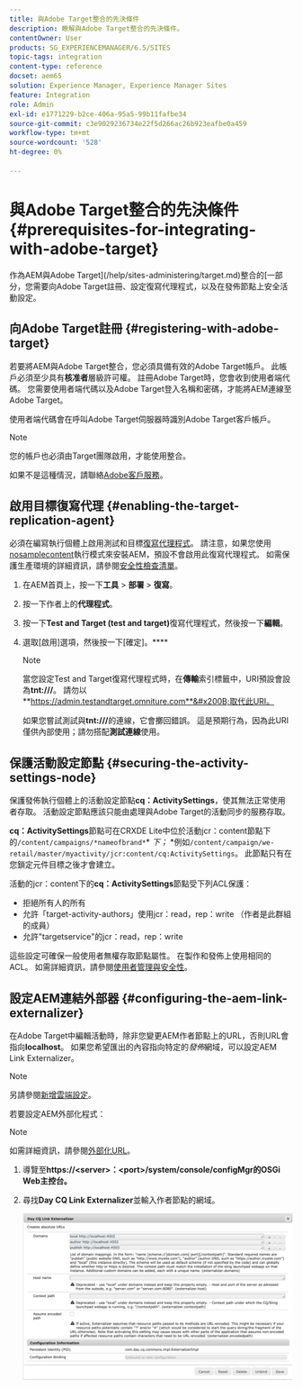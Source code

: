 ```yaml
---
title: 與Adobe Target整合的先決條件
description: 瞭解與Adobe Target整合的先決條件。
contentOwner: User
products: SG_EXPERIENCEMANAGER/6.5/SITES
topic-tags: integration
content-type: reference
docset: aem65
solution: Experience Manager, Experience Manager Sites
feature: Integration
role: Admin
exl-id: e1771229-b2ce-406a-95a5-99b11fafbe34
source-git-commit: c3e9029236734e22f5d266ac26b923eafbe0a459
workflow-type: tm+mt
source-wordcount: '528'
ht-degree: 0%

---
```


# 與Adobe Target整合的先決條件{#prerequisites-for-integrating-with-adobe-target}

作為AEM與Adobe Target](/help/sites-administering/target.md)整合的[一部分，您需要向Adobe Target註冊、設定復寫代理程式，以及在發佈節點上安全活動設定。

## 向Adobe Target註冊 {#registering-with-adobe-target}

若要將AEM與Adobe Target整合，您必須具備有效的Adobe Target帳戶。 此帳戶必須至少具有&#x200B;**核准者**&#x200B;層級許可權。 註冊Adobe Target時，您會收到使用者端代碼。 您需要使用者端代碼以及Adobe Target登入名稱和密碼，才能將AEM連線至Adobe Target。

使用者端代碼會在呼叫Adobe Target伺服器時識別Adobe Target客戶帳戶。

>[!NOTE]
>
>您的帳戶也必須由Target團隊啟用，才能使用整合。
>
>如果不是這種情況，請聯絡[Adobe客戶服務](https://experienceleague.adobe.com/docs/target/using/cmp-resources-and-contact-information.html)。

## 啟用目標復寫代理 {#enabling-the-target-replication-agent}

必須在編寫執行個體上啟用測試和目標[復寫代理程式](/help/sites-deploying/replication.md)。 請注意，如果您使用[nosamplecontent](/help/sites-deploying/configure-runmodes.md#using-samplecontent-and-nosamplecontent)執行模式來安裝AEM，預設不會啟用此復寫代理程式。 如需保護生產環境的詳細資訊，請參閱[安全性檢查清單](/help/sites-administering/security-checklist.md)。

1. 在AEM首頁上，按一下&#x200B;**工具** > **部署** > **復寫**。
1. 按一下作者上的&#x200B;**代理程式**。
1. 按一下&#x200B;**Test and Target (test and target)**&#x200B;復寫代理程式，然後按一下&#x200B;**編輯**。
1. 選取[啟用]選項，然後按一下[確定]。****

   >[!NOTE]
   >
   >當您設定Test and Target復寫代理程式時，在&#x200B;**傳輸**&#x200B;索引標籤中，URI預設會設為&#x200B;**tnt:///**。 請勿以&#x200B;**https://admin.testandtarget.omniture.com**&#x200B;取代此URI。
   >
   >如果您嘗試測試與&#x200B;**tnt:///**&#x200B;的連線，它會擲回錯誤。 這是預期行為，因為此URI僅供內部使用；請勿搭配&#x200B;**測試連線**&#x200B;使用。

## 保護活動設定節點 {#securing-the-activity-settings-node}

保護發佈執行個體上的活動設定節點&#x200B;**cq：ActivitySettings**，使其無法正常使用者存取。 活動設定節點應該只能由處理與Adobe Target的活動同步的服務存取。

**cq：ActivitySettings**&#x200B;節點可在CRXDE Lite中位於活動jcr：content節點下的`/content/campaigns/*nameofbrand*`* *下；* *例如`/content/campaign/we-retail/master/myactivity/jcr:content/cq:ActivitySettings`。 此節點只有在您鎖定元件目標之後才會建立。

活動的jcr：content下的&#x200B;**cq：ActivitySettings**&#x200B;節點受下列ACL保護：

* 拒絕所有人的所有
* 允許「target-activity-authors」使用jcr：read，rep：write （作者是此群組的成員）
* 允許&quot;targetservice&quot;的jcr：read，rep：write

這些設定可確保一般使用者無權存取節點屬性。 在製作和發佈上使用相同的ACL。 如需詳細資訊，請參閱[使用者管理與安全性](/help/sites-administering/security.md)。

## 設定AEM連結外部器 {#configuring-the-aem-link-externalizer}

在Adobe Target中編輯活動時，除非您變更AEM作者節點上的URL，否則URL會指向&#x200B;**localhost**。 如果您希望匯出的內容指向特定的&#x200B;*發佈*&#x200B;網域，可以設定AEM Link Externalizer。

>[!NOTE]
>
>另請參閱[新增雲端設定](/help/sites-administering/experience-fragments-target.md#add-the-cloud-configuration)。

若要設定AEM外部化程式：

>[!NOTE]
>
>如需詳細資訊，請參閱[外部化URL](/help/sites-developing/externalizer.md)。

1. 導覽至&#x200B;**https://&lt;server>：&lt;port>/system/console/configMgr的OSGi Web主控台。**
1. 尋找&#x200B;**Day CQ Link Externalizer**&#x200B;並輸入作者節點的網域。

   ![天CQ連結外部器](assets/aem-externalizer-01.png)
